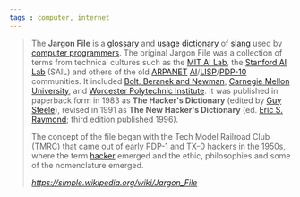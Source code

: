 ```yaml
---
tags : computer, internet
---
```


<blockquote class="quoteback" darkmode="" data-title="Jargon File - Simple English Wikipedia, the free encyclopedia" data-author="" cite="https://simple.wikipedia.org/wiki/Jargon_File">
<p>The <b>Jargon File</b> is a <a href="https://simple.wikipedia.org/wiki/Glossary" title="Glossary" target="_blank" rel="noopener">glossary</a> and <a href="https://simple.wikipedia.org/w/index.php?title=Usage_dictionary&amp;action=edit&amp;redlink=1" class="new" title="Usage dictionary (not yet started)" target="_blank" rel="noopener">usage dictionary</a> of <a href="https://simple.wikipedia.org/wiki/Slang" title="Slang" target="_blank" rel="noopener">slang</a> used by <a href="https://simple.wikipedia.org/wiki/Computer_programmer" class="mw-redirect" title="Computer programmer" target="_blank" rel="noopener">computer programmers</a>. The original Jargon File was a collection of terms from technical cultures such as the <a href="https://simple.wikipedia.org/w/index.php?title=MIT_Computer_Science_and_Artificial_Intelligence_Laboratory&amp;action=edit&amp;redlink=1" class="new" title="MIT Computer Science and Artificial Intelligence Laboratory (not yet started)" target="_blank" rel="noopener">MIT AI Lab</a>, the <a href="https://simple.wikipedia.org/w/index.php?title=Stanford_University_centers_and_institutes&amp;action=edit&amp;redlink=1" class="new" title="Stanford University centers and institutes (not yet started)" target="_blank" rel="noopener">Stanford AI Lab</a> (SAIL) and others of the old <a href="https://simple.wikipedia.org/wiki/ARPANET" title="ARPANET" target="_blank" rel="noopener">ARPANET</a> <a href="https://simple.wikipedia.org/wiki/Artificial_intelligence" title="Artificial intelligence" target="_blank" rel="noopener">AI</a>/<a href="https://simple.wikipedia.org/w/index.php?title=Lisp_programming_language&amp;action=edit&amp;redlink=1" class="new" title="Lisp programming language (not yet started)" target="_blank" rel="noopener">LISP</a>/<a href="https://simple.wikipedia.org/w/index.php?title=PDP-10&amp;action=edit&amp;redlink=1" class="new" title="PDP-10 (not yet started)" target="_blank" rel="noopener">PDP-10</a> communities. It included <a href="https://simple.wikipedia.org/w/index.php?title=BBN_Technologies&amp;action=edit&amp;redlink=1" class="new" title="BBN Technologies (not yet started)" target="_blank" rel="noopener">Bolt, Beranek and Newman</a>, <a href="https://simple.wikipedia.org/wiki/Carnegie_Mellon_University" title="Carnegie Mellon University" target="_blank" rel="noopener">Carnegie Mellon University</a>, and <a href="https://simple.wikipedia.org/w/index.php?title=Worcester_Polytechnic_Institute&amp;action=edit&amp;redlink=1" class="new" title="Worcester Polytechnic Institute (not yet started)" target="_blank" rel="noopener">Worcester Polytechnic Institute</a>. It was published in paperback form in 1983 as <b>The Hacker's Dictionary</b> (edited by <a href="https://simple.wikipedia.org/w/index.php?title=Guy_L._Steele_Jr.&amp;action=edit&amp;redlink=1" class="new" title="Guy L. Steele Jr. (not yet started)" target="_blank" rel="noopener">Guy Steele</a>), revised in 1991 as <b>The New Hacker's Dictionary</b> (ed. <a href="https://simple.wikipedia.org/wiki/Eric_S._Raymond" title="Eric S. Raymond" target="_blank" rel="noopener">Eric S. Raymond</a>; third edition published 1996).
</p><p>The concept of the file began with the Tech Model Railroad Club (TMRC) that came out of early PDP-1 and TX-0 hackers in the 1950s, where the term <a href="https://simple.wikipedia.org/wiki/Hacker" title="Hacker" target="_blank" rel="noopener">hacker</a> emerged and the ethic, philosophies and some of the nomenclature emerged.
</p>
<footer><cite> <a href="https://simple.wikipedia.org/wiki/Jargon_File">https://simple.wikipedia.org/wiki/Jargon_File</a></cite></footer>
</blockquote><script note="" src="https://cdn.jsdelivr.net/gh/Blogger-Peer-Review/quotebacks@1/quoteback.js"></script>




